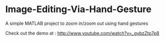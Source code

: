 Image-Editing-Via-Hand-Gesture
==============================

A simple MATLAB project to zoom in/zoom out using hand gestures

Check out the demo at : http://www.youtube.com/watch?v=_gybzZtp7p8
